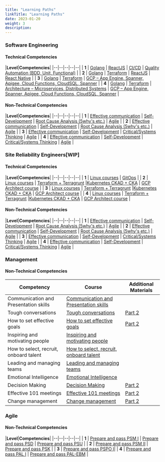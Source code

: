 ```yaml
---
title: "Learning Paths"
linkTitle: "Learning Paths"
date: 2023-01-20
weight: 3
description:
---
```


### Software Engineering

#### Technical Competencies
|**Level**|**Competencies**|
|--|--|--|--|--|
| **1** |	[Golang](/docs/growth/competencies/#golang---level-1) | [ReactJS](/docs/growth/competencies/#reactjs--level-1) | [CI/CD](/docs/growth/competencies/#cicd---level-1) |	[Quality Automation (BDD, Unit, Functional)](/docs/growth/competencies/#quality-automation---level-1) |
| **2**	| [Golang](/docs/growth/competencies/#golang---level-2) |	[Terraform](/docs/growth/competencies/#terraform--level-2) |	[ReactJS](/docs/growth/competencies/#reactjs--level-2) |	[React Native](/docs/growth/competencies/#react-native---level-2) |
| **3** | [Golang](/docs/growth/competencies/#golang---level-3) |	[Terraform](/docs/growth/competencies/#terraform--level-3) |	[GCP – App Engine, Spanner, Apigee, Cloud Functions, CloudSQL, Spanner](/docs/growth/competencies/#gcp---level-3)	|
| **4** | [Golang](/docs/growth/competencies/#golang---level-4) | [Terraform](/docs/growth/competencies/#terraform--level-4) |	[Architecture – Microservices, Distributed Systems](/docs/growth/competencies/#architecture---level-4) |	[GCP – App Engine, Spanner, Apigee, Cloud Functions, CloudSQL, Spanner](/docs/growth/competencies/#gcp---level-4) |

#### Non-Technical Competencies
|**Level**|**Competencies**|
|--|--|--|--|--|
| **1** | [Effective communication](/docs/growth/competencies/#communication---level-1) | [Self-Development](/docs/growth/competencies/#self-development---level-1) | [Root Cause Analysis (5why's etc.)](/docs/growth/competencies/#rca---level-1) | [Agile](/docs/growth/competencies/#agile---level-1) |
| **2**	| [Effective communication](/docs/growth/competencies/#communication---level-2) | [Self-Development](/docs/growth/competencies/#self-development---level-2) | [Root Cause Analysis (5why's etc.)](/docs/growth/competencies/#rca---level-2) | [Agile](/docs/growth/competencies/#agile---level-2) |
| **3**	|	[Effective communication](/docs/growth/competencies/#communication---level-3) | [Self-Development](/docs/growth/competencies/#self-development---level-3) | [Critical/Systems Thinking](/docs/growth/competencies/#critical-thinking---level-3) | [Agile](/docs/growth/competencies/#agile---level-3) |
| **4** |	[Effective communication](/docs/growth/competencies/#communication---level-4) | [Self-Development](/docs/growth/competencies/#self-development---level-4) | [Critical/Systems Thinking](/docs/growth/competencies/#critical-thinking---level-4) | [Agile](/docs/growth/competencies/#agile---level-4) |

### Site Reliability Engineers[WIP]

#### Technical Competencies
|**Level**|**Competencies**|
|--|--|--|--|--|
| **1** |	[Linux courses]() | [GitOps](https://acloudguru.com/course/hands-on-gitops) | 
| **2**	| [Linux courses]() |	[Terraform + Terragrunt]() |[Kubernetes CKAD + CKA]() |	[GCP Architect course]() |
| **3** | [Linux courses]() |	[Terraform + Terragrunt]() |[Kubernetes CKAD + CKA]() |	[GCP Architect course]() |
| **4** | [Linux courses]() |	[Terraform + Terragrunt]() |[Kubernetes CKAD + CKA]() |	[GCP Architect course]() |

#### Non-Technical Competencies
|**Level**|**Competencies**|
|--|--|--|--|--|
| **1** | [Effective communication](/docs/growth/competencies/#communication---level-1) | [Self-Development](/docs/growth/competencies/#self-development---level-1) | [Root Cause Analysis (5why's etc.)](/docs/growth/competencies/#rca---level-1) | [Agile](/docs/growth/competencies/#agile---level-1) |
| **2**	| [Effective communication](/docs/growth/competencies/#communication---level-2) | [Self-Development](/docs/growth/competencies/#self-development---level-2) | [Root Cause Analysis (5why's etc.)](/docs/growth/competencies/#rca---level-2) | [Agile](/docs/growth/competencies/#agile---level-2) |
| **3**	|	[Effective communication](/docs/growth/competencies/#communication---level-3) | [Self-Development](/docs/growth/competencies/#self-development---level-3) | [Critical/Systems Thinking](/docs/growth/competencies/#critical-thinking---level-3) | [Agile](/docs/growth/competencies/#agile---level-3) |
| **4** |	[Effective communication](/docs/growth/competencies/#communication---level-4) | [Self-Development](/docs/growth/competencies/#self-development---level-4) | [Critical/Systems Thinking](/docs/growth/competencies/#critical-thinking---level-4) | [Agile](/docs/growth/competencies/#agile---level-4) |


### Management

#### Non-Technical Competencies
|**Competency**|**Course**|**Additional Materials**|
|--|--|--|
| Communication and Presentation skills | [Communication and Presentation skills](https://www.youtube.com/watch?v=o6bZKqE3p0Y) |
| Tough conversations | [Tough conversations](https://www.youtube.com/watch?v=UAInkDRqgac) | [Part 2](https://docs.google.com/presentation/d/13x22sq0CAFIcA7aeGjhPDreJvLL5_wNW4GQRiRi6bcE/edit#slide=id.g8953808dac_2_103) |
| How to set effective goals | [How to set effective goals](https://www.coursera.org/programs/engineers-huaef/browse?authProvider=takeoff&currentTab=MY_COURSES&productId=O0TFsO4YEeqGYA4MVtznxw&productType=course&query=Effective+Problem-Solving+and+Decision-Making&showMiniModal=true)  | [Part 2](https://www.youtube.com/watch?v=-WfpFI_FVbM) |
| Inspiring and motivating people | [Inspiring and motivating people](https://www.coursera.org/learn/motivate-people-teams/home/welcome) |
| How to select, recruit, onboard talent | [How to select, recruit, onboard talent](https://www.coursera.org/learn/managing-talent/home/welcome) |
| Leading and managing teams | [Leading and managing teams](https://www.coursera.org/learn/leading-teams/home/welcome) |
| Emotional Intelligence | [Emotional Intelligence](https://www.coursera.org/learn/emotional-intelligence-leadership/home/info) |
| Decision Making | [Decision Making](https://www.youtube.com/watch?v=d7Jnmi2BkS8) | [Part 2](https://www.youtube.com/watch?v=kK8rwqu9Vn0) |
| Effective 101 meetings | [Effective 101 meetings](https://docs.google.com/presentation/d/1feEuTgYj0fAMU7t-UAcNhyl1xU1XqcuNTwaphD_ntck/edit#slide=id.g7751a8f44c_2_101) | [Part 2](https://getlighthouse.com/blog/one-on-one-meeting-questions-great-managers-ask/) |
| Change management | [Change management](https://www.coursera.org/learn/change-management/home/welcome) | [Part 2](https://www.youtube.com/watch?v=WOgPr1At_DI) |

### Agile

#### Non-Technical Competencies
|**Level**|**Competencies**|
|--|--|--|--|--|
| **1** | [Prepare and pass PSM I](https://www.scrum.org/professional-scrum-master-i-certification) | [Prepare and pass  PSD](https://www.scrum.org/professional-scrum-developer-certification) |	[Prepare and pass  PSU](https://www.scrum.org/professional-scrum-user-experience-certification) |
| **2**	| [Prepare and pass  PSM II](https://www.scrum.org/professional-scrum-master-ii-certification) | [Prepare and pass  PSK](https://www.scrum.org/professional-scrum-with-kanban-certification) |
| **3** | [Prepare and pass  PSPO I](https://www.scrum.org/professional-scrum-product-owner-certifications)|
| **4** | [Prepare and pass  PAL I](https://www.scrum.org/professional-agile-leadership-certification) | [Prepare and pass  PAL-EBM](https://www.scrum.org/assessments/professional-agile-leadershiptm-evidence-based-managementtm-certification) |

